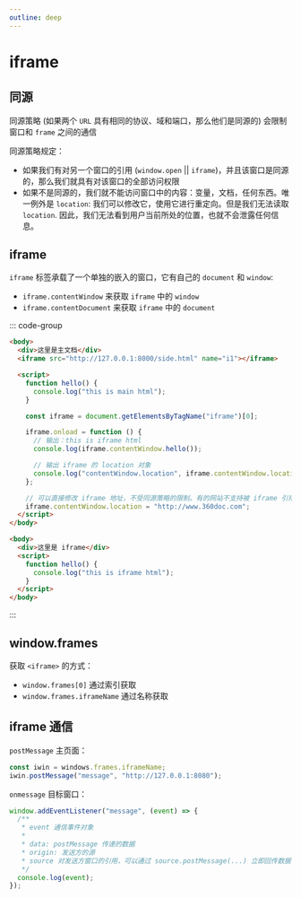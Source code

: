 ```yaml
---
outline: deep
---
```


# iframe

## 同源

同源策略 (如果两个 `URL` 具有相同的协议、域和端口，那么他们是同源的) 会限制窗口和 `frame` 之间的通信

同源策略规定：

- 如果我们有对另一个窗口的引用 (`window.open` || `iframe`)，并且该窗口是同源的，那么我们就具有对该窗口的全部访问权限
- 如果不是同源的，我们就不能访问窗口中的内容：变量，文档，任何东西。唯一例外是 `location`: 我们可以修改它，使用它进行重定向。但是我们无法读取 `location`. 因此，我们无法看到用户当前所处的位置，也就不会泄露任何信息。

## iframe

`iframe` 标签承载了一个单独的嵌入的窗口，它有自己的 `document` 和 `window`:

- `iframe.contentWindow` 来获取 `iframe` 中的 `window`
- `iframe.contentDocument` 来获取 `iframe` 中的 `document`

::: code-group

```html [main.html]
<body>
  <div>这里是主文档</div>
  <iframe src="http://127.0.0.1:8000/side.html" name="i1"></iframe>

  <script>
    function hello() {
      console.log("this is main html");
    }

    const iframe = document.getElementsByTagName("iframe")[0];

    iframe.onload = function () {
      // 输出：this is iframe html
      console.log(iframe.contentWindow.hello());

      // 输出 iframe 的 location 对象
      console.log("contentWindow.location", iframe.contentWindow.location);
    };

    // 可以直接修改 iframe 地址，不受同源策略的限制。有的网站不支持被 iframe 引用，所以会报错。注意区分错误信息。
    iframe.contentWindow.location = "http://www.360doc.com";
  </script>
</body>
```

```html [iframe.html]
<body>
  <div>这里是 iframe</div>
  <script>
    function hello() {
      console.log("this is iframe html");
    }
  </script>
</body>
```

:::

## window.frames

获取 `<iframe>` 的方式：

- `window.frames[0]` 通过索引获取
- `window.frames.iframeName` 通过名称获取

## iframe 通信

`postMessage` 主页面：

```javascript
const iwin = windows.frames.iframeName;
iwin.postMessage("message", "http://127.0.0.1:8080");
```

`onmessage` 目标窗口：

```javascript
window.addEventListener("message", (event) => {
  /**
   * event 通信事件对象
   *
   * data: postMessage 传递的数据
   * origin: 发送方的源
   * source 对发送方窗口的引用，可以通过 source.postMessage(...) 立即回传数据
   */
  console.log(event);
});
```
